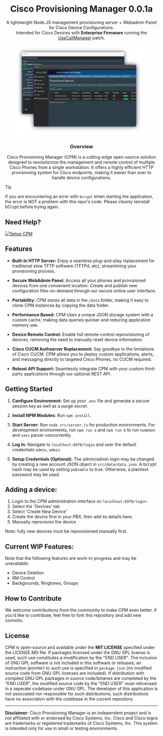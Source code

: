 <h1 align="center" style="text-align: center;">Cisco Provisioning Manager 0.0.1a</h1>
<p align="center" style="text-align: center;">A lightweight Node.JS management provisioning server + Webadmin Panel for Cisco Device Configurations. <br/>
  Intended for Cisco Devices with <b>Enterprise Firmware</b> running the <a href="https://github.com/usecallmanagernz/patches">UseCallManager</a> patch.</p>


<div style="text-align: center;">
<img src="image1.png" alt="CPM Dashboard" style="max-height: 300px; text-align: center;">
</div>
<h3 align="center" style="text-align: center">Overview</h3>
<p align="center" style="text-align: center;">
Cisco Provisioning Manager (CPM) is a cutting-edge open-source solution designed to revolutionize the management and remote control of multiple Cisco Phones from a single workstation. It offers a highly efficient HTTP provisioning system for Cisco endpoints, making it easier than ever to handle device configurations.
</p>

> [!TIP]
> If you are encountering an error with ``bcrypt`` when starting the application, the error is NOT a problem with this repo's code. Please cleanly reinstall bCrypt before trying again.
>
> ## Need Help?
> [![Setup CPM](https://img.youtube.com/vi/D-zxuBtkk30/0.jpg)](https://www.youtube.com/watch?v=D-zxuBtkk30)

## Features
- **Built-In HTTP Server:** Enjoy a seamless plug-and-play replacement for traditional slow TFTP software (TFTPd, etc), streamlining your provisioning process.

- **Secure WebAdmin Panel:** Access all your phones and provisioned devices from one convenient location. Create and publish new configuration files on-demand through our secure online user interface.

- **Portability:** CPM stores all data in the ``/data`` folder, making it easy to clone CPM instances by copying the data folder.

- **Performance Based:** CPM Uses a unique JSON storage system with a custom cache, making data queries quicker and reducing application memory use.

- **Device Remote Control:** Enable full remote-control reprovisioning of devices, removing the need to manually reset device information.

- **Cisco CUCM Authserver Replacement:** Say goodbye to the limitations of Cisco CUCM. CPM allows you to deploy custom applications, alerts, and messaging directly to targeted Cisco Phones, no CUCM required.

- **Robust API Support:** Seamlessly integrate CPM with your custom third-party applications through our optional REST API.

## Getting Started
1. **Configure Environment:** Set up your `.env` file and generate a secure session key as well as a purge secret. 

2. **Install NPM Modules**: Run ``npm install``.
4. **Start Server:** Run ``node src/server.js`` for production environments. For development environments, run ``npm run a`` and ``npm run b`` to run ``nodemon`` and ``sass`` parser concurrently.

2. **Log In:** Navigate to `localhost:6970/login` and user the default credentials ``admin``, ``admin``.

3. **Setup Credentials (Optional):** The admin/admin login may be changed by creating a new account JSON object in ``src/data/data.json``. A bcrypt hash may be used by setting ``peEnable`` to true. Otherwise, a plaintext password may be used.

## Adding a device:
1. Login to the CPM administration interface on ``localhost:6970/login``.
2. Select the 'Devices' tab
3. Select 'Create New Device'
4. Create the device first in your PBX, then add its details here.
5. Manually reprovision the device

Note: fully new devices must be reprovisioned manually first. 

## Current WIP Features:
Note that the following features are work-in-progress and may be unavailable:
- Device Deletion
- RM Control
- Backgrounds, Ringtones, Groups

## How to Contribute
We welcome contributions from the community to make CPM even better. If you'd like to contribute, feel free to fork this repository and add new commits.

## License
CPM is open-source and available under the **MIT LICENSE** specified under the LICENSE.MD file. If packages licensed under the GNU GPL license is used, such use constitutes a modification by the "END USER". The inclusion of GNU GPL software is not included in this software or releases; an instruction (pointer) to such use is specified in ``package.json`` (no modified source code from GNU GPL licenses are included). If distribution with compiled GNU GPL packages in source code/binaries are completed by the "END USER", the modified source code by the "END USER" must relicensed in a seperate codebase under GNU GPL. The developer of this application is not associated nor responsible for such distributions; such distributions have no association with the codebase in the current repository.

---

**Disclaimer:** Cisco Provisioning Manager is an independent project and is not affiliated with or endorsed by Cisco Systems, Inc. Cisco and Cisco logos are trademarks or registered trademarks of Cisco Systems, Inc. This system is intended only for use in small or testing environments.
